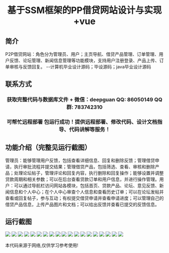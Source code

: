 <p><h1 align="center">基于SSM框架的PP借贷网站设计与实现+vue</h1></p>

## 简介
P2P借贷网站：角色分为管理员、用户；主页导航、借贷产品管理、订单管理、用户反馈、论坛管理、新闻信息管理等功能模块，支持用户注册登录、产品上传、订单审核与反馈回复。    --计算机毕业设计源码；毕设源码；java毕业设计源码


## 联系方式
<p><h3 align="center">获取完整代码与数据库文件 + 微信：deepguan QQ: 86050149 QQ群: 783742310</h3></p>
<p><h3 align="center">可帮忙远程部署 包运行成功！提供远程部署、修改代码、设计文档指导、代码讲解等服务！</h3></p>

## 功能介绍（完整见运行截图）
管理员：能够管理用户反馈，包括查看详细信息、回复和删除反馈；管理借贷申请，执行审批流程并提交结果；管理借贷产品，包括筛选、查看、审核和删除产品；处理论坛帖子，管理评论和回复内容，执行删除和回复操作；能够设置并调整贷款周期和相关参数；可以在后台查看贷款订单和用户信息，并进行操作管理。用户：可以通过导航栏访问网站各模块，包括首页、贷款产品、论坛、意见反馈、新闻信息和个人中心；在个人中心审查个人信息和查看历史订单；可以在论坛发帖并查看或回复帖子，参与互动；有权提交借贷申请并查看申请进度；可以管理自己的借贷产品信息，上传产品图片和文档；可以给出反馈并查看已提交的反馈信息。


## 运行截图
![](img/001.jpg)
![](img/002.jpg)
![](img/003.jpg)
![](img/004.jpg)
![](img/005.jpg)
![](img/006.jpg)
![](img/007.jpg)
![](img/008.jpg)
![](img/009.jpg)
![](img/010.jpg)
![](img/011.jpg)
![](img/012.jpg)
![](img/013.jpg)
![](img/014.jpg)
![](img/015.jpg)
![](img/016.jpg)
![](img/017.jpg)
![](img/018.jpg)
![](img/019.jpg)

<p>本代码来源于网络,仅供学习参考使用!</p>
